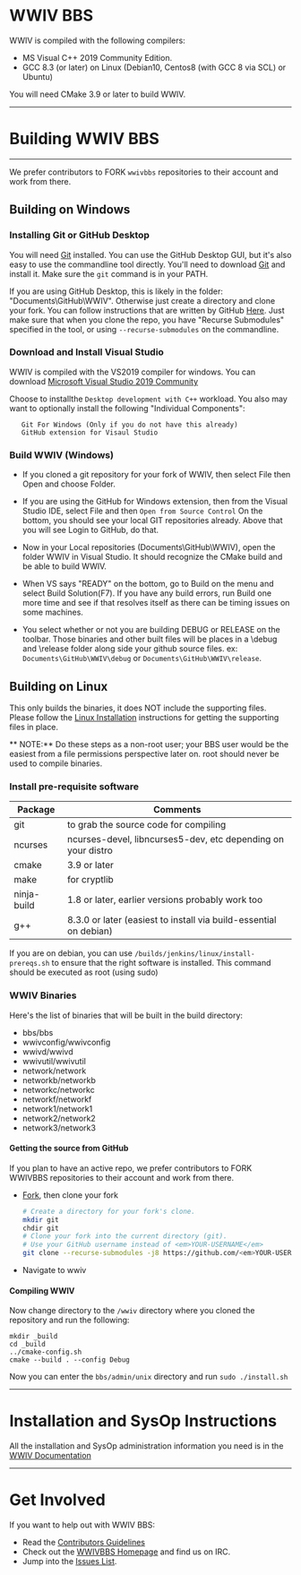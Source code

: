 WWIV BBS
========

WWIV is compiled with the following compilers:
  
- MS Visual C++ 2019 Community Edition.
- GCC 8.3 (or later) on Linux 
  (Debian10, Centos8 (with GCC 8 via SCL) or Ubuntu)

You will need CMake 3.9 or later to build WWIV.

***

# Building WWIV BBS
***

We prefer contributors to FORK ```wwivbbs``` repositories to their account and work from there.

## Building on Windows

### Installing Git or GitHub Desktop

You will need [Git](https://git-scm.com) installed.  You can use the GitHub Desktop GUI, but it's also easy
to use the commandline tool directly.  You'll need to download [Git](https://git-scm.com/download/win) and
install it.  Make sure the ```git``` command is in your PATH.

If you are using GitHub Desktop, this is likely in the folder: "Documents\GitHub\WWIV".  Otherwise just
create a directory and clone your fork.  You can follow instructions that are written by GitHub 
[Here](https://help.github.com/en/github/getting-started-with-github/fork-a-repo). Just make sure that
when you clone the repo, you have "Recurse Submodules" specified in the tool, or using 
```--recurse-submodules``` on the commandline.

### Download and Install Visual Studio
WWIV is compiled with the VS2019 compiler for windows. 
You can download [Microsoft Visual Studio 2019 Community](https://www.visualstudio.com/downloads/)

Choose to installthe ```Desktop development with C++``` workload.
You also may want to optionally install the following "Individual Components":
```
   Git For Windows (Only if you do not have this already)
   GitHub extension for Visaul Studio
```


### Build WWIV (Windows)
* If you cloned a git repository for your fork of WWIV, then select File then Open and choose Folder.

* If you are using the GitHub for Windows extension, then from the Visual Studio IDE, select File and then ```Open from Source Control```
On the bottom, you should see your local GIT repositories already.
Above that you will see Login to GitHub, do that.
* Now in your Local repositories (Documents\GitHub\WWIV), open the
  folder WWIV in Visual Studio. It should recognize the CMake build
  and be able to build WWIV.
* When VS says "READY" on the bottom, go to Build on the menu and select Build Solution(F7). If you have any build errors, run Build one more time and see if that resolves itself as there can be timing issues on some machines.
* You select whether or not you are building DEBUG or RELEASE on the toolbar. Those binaries and other built files will be places in a \debug and \release folder along side your github source files. ex: ```Documents\GitHub\WWIV\debug``` or ```Documents\GitHub\WWIV\release```.


## Building on Linux
This only builds the binaries, it does NOT include the supporting files.
Please follow the
[Linux Installation](http://docs.wwivbbs.org/en/latest/linux_installation/) instructions for getting the supporting files in place.

** NOTE:** Do these steps as a non-root user; your BBS user would be the easiest from a file permissions perspective later on.  root should never be used to compile binaries.

### Install pre-requisite software

Package | Comments
------- | ----------
git | to grab the source code for compiling  
ncurses | ncurses-devel, libncurses5-dev, etc depending on your distro
cmake | 3.9 or later
make | for cryptlib
ninja-build | 1.8 or later, earlier versions probably work too
g++ | 8.3.0 or later (easiest to install via build-essential on debian)

If you are on debian, you can use ```/builds/jenkins/linux/install-prereqs.sh``` to ensure that
the right software is installed.  This command should be executed as root (using sudo)

### WWIV Binaries
Here's the list of binaries that will be built in the build directory:  

* bbs/bbs  
* wwivconfig/wwivconfig  
* wwivd/wwivd  
* wwivutil/wwivutil  
* network/network  
* networkb/networkb
* networkc/networkc
* networkf/networkf
* network1/network1
* network2/network2
* network3/network3

#### Getting the source from GitHub
If you plan to have an active repo, we prefer contributors to FORK WWIVBBS repositories to their account and work from there.  
* [Fork](https://help.github.com/articles/fork-a-repo/), then clone your fork
    
    ```bash
    # Create a directory for your fork's clone.
    mkdir git
    chdir git
    # Clone your fork into the current directory (git).
    # Use your GitHub username instead of <em>YOUR-USERNAME</em>
    git clone --recurse-submodules -j8 https://github.com/<em>YOUR-USERNAME</em>/wwiv.git
    ```
* Navigate to wwiv

#### Compiling WWIV


Now change directory to the ```/wwiv``` directory where you cloned the repository
and run the following:
  ```
  mkdir _build
  cd _build 
  ../cmake-config.sh 
  cmake --build . --config Debug
  ```

Now you can enter the ```bbs/admin/unix``` directory and run ```sudo ./install.sh```
*** 

Installation and SysOp Instructions
====================

All the installation and SysOp administration information you 
need is in the [WWIV Documentation](https://docs.wwivbbs.org/)

***

Get Involved
====================

If you want to help out with WWIV BBS:

* Read the [Contributors Guidelines](contributing.md)
* Check out the [WWIVBBS Homepage](https://www.wwivbbs.org) and find us on IRC.
* Jump into the [Issues List](https://github.com/wwivbbs/wwiv/issues).
